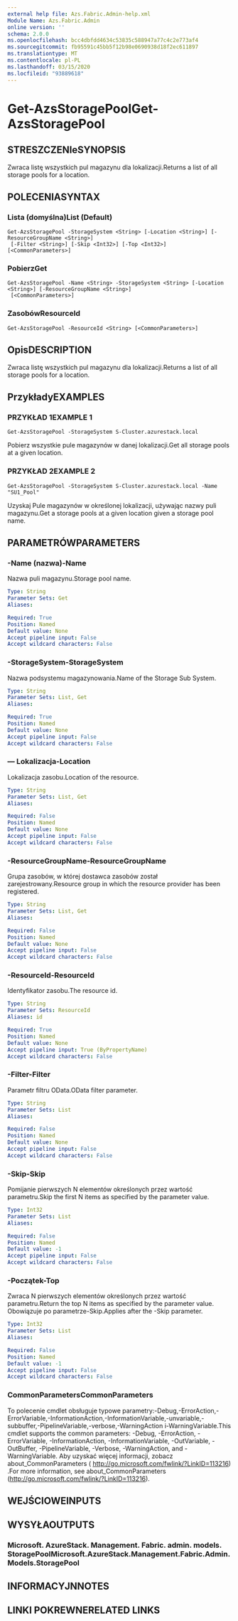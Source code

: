 ```yaml
---
external help file: Azs.Fabric.Admin-help.xml
Module Name: Azs.Fabric.Admin
online version: ''
schema: 2.0.0
ms.openlocfilehash: bcc4dbfdd4634c53835c588947a77c4c2e773af4
ms.sourcegitcommit: fb95591c45bb5f12b98e0690938d18f2ec611897
ms.translationtype: MT
ms.contentlocale: pl-PL
ms.lasthandoff: 03/15/2020
ms.locfileid: "93889618"
---
```

# <span data-ttu-id="abd8c-101">Get-AzsStoragePool</span><span class="sxs-lookup"><span data-stu-id="abd8c-101">Get-AzsStoragePool</span></span>

## <span data-ttu-id="abd8c-102">STRESZCZENIe</span><span class="sxs-lookup"><span data-stu-id="abd8c-102">SYNOPSIS</span></span>
<span data-ttu-id="abd8c-103">Zwraca listę wszystkich pul magazynu dla lokalizacji.</span><span class="sxs-lookup"><span data-stu-id="abd8c-103">Returns a list of all storage pools for a location.</span></span>

## <span data-ttu-id="abd8c-104">POLECENIA</span><span class="sxs-lookup"><span data-stu-id="abd8c-104">SYNTAX</span></span>

### <span data-ttu-id="abd8c-105">Lista (domyślna)</span><span class="sxs-lookup"><span data-stu-id="abd8c-105">List (Default)</span></span>
```
Get-AzsStoragePool -StorageSystem <String> [-Location <String>] [-ResourceGroupName <String>]
 [-Filter <String>] [-Skip <Int32>] [-Top <Int32>] [<CommonParameters>]
```

### <span data-ttu-id="abd8c-106">Pobierz</span><span class="sxs-lookup"><span data-stu-id="abd8c-106">Get</span></span>
```
Get-AzsStoragePool -Name <String> -StorageSystem <String> [-Location <String>] [-ResourceGroupName <String>]
 [<CommonParameters>]
```

### <span data-ttu-id="abd8c-107">Zasobów</span><span class="sxs-lookup"><span data-stu-id="abd8c-107">ResourceId</span></span>
```
Get-AzsStoragePool -ResourceId <String> [<CommonParameters>]
```

## <span data-ttu-id="abd8c-108">Opis</span><span class="sxs-lookup"><span data-stu-id="abd8c-108">DESCRIPTION</span></span>
<span data-ttu-id="abd8c-109">Zwraca listę wszystkich pul magazynu dla lokalizacji.</span><span class="sxs-lookup"><span data-stu-id="abd8c-109">Returns a list of all storage pools for a location.</span></span>

## <span data-ttu-id="abd8c-110">Przykłady</span><span class="sxs-lookup"><span data-stu-id="abd8c-110">EXAMPLES</span></span>

### <span data-ttu-id="abd8c-111">PRZYKŁAD 1</span><span class="sxs-lookup"><span data-stu-id="abd8c-111">EXAMPLE 1</span></span>
```
Get-AzsStoragePool -StorageSystem S-Cluster.azurestack.local
```

<span data-ttu-id="abd8c-112">Pobierz wszystkie pule magazynów w danej lokalizacji.</span><span class="sxs-lookup"><span data-stu-id="abd8c-112">Get all storage pools at a given location.</span></span>

### <span data-ttu-id="abd8c-113">PRZYKŁAD 2</span><span class="sxs-lookup"><span data-stu-id="abd8c-113">EXAMPLE 2</span></span>
```
Get-AzsStoragePool -StorageSystem S-Cluster.azurestack.local -Name "SU1_Pool"
```

<span data-ttu-id="abd8c-114">Uzyskaj Pule magazynów w określonej lokalizacji, używając nazwy puli magazynu.</span><span class="sxs-lookup"><span data-stu-id="abd8c-114">Get a storage pools at a given location given a storage pool name.</span></span>

## <span data-ttu-id="abd8c-115">PARAMETRÓW</span><span class="sxs-lookup"><span data-stu-id="abd8c-115">PARAMETERS</span></span>

### <span data-ttu-id="abd8c-116">-Name (nazwa)</span><span class="sxs-lookup"><span data-stu-id="abd8c-116">-Name</span></span>
<span data-ttu-id="abd8c-117">Nazwa puli magazynu.</span><span class="sxs-lookup"><span data-stu-id="abd8c-117">Storage pool name.</span></span>

```yaml
Type: String
Parameter Sets: Get
Aliases:

Required: True
Position: Named
Default value: None
Accept pipeline input: False
Accept wildcard characters: False
```

### <span data-ttu-id="abd8c-118">-StorageSystem</span><span class="sxs-lookup"><span data-stu-id="abd8c-118">-StorageSystem</span></span>
<span data-ttu-id="abd8c-119">Nazwa podsystemu magazynowania.</span><span class="sxs-lookup"><span data-stu-id="abd8c-119">Name of the Storage Sub System.</span></span>

```yaml
Type: String
Parameter Sets: List, Get
Aliases:

Required: True
Position: Named
Default value: None
Accept pipeline input: False
Accept wildcard characters: False
```

### <span data-ttu-id="abd8c-120">— Lokalizacja</span><span class="sxs-lookup"><span data-stu-id="abd8c-120">-Location</span></span>
<span data-ttu-id="abd8c-121">Lokalizacja zasobu.</span><span class="sxs-lookup"><span data-stu-id="abd8c-121">Location of the resource.</span></span>

```yaml
Type: String
Parameter Sets: List, Get
Aliases:

Required: False
Position: Named
Default value: None
Accept pipeline input: False
Accept wildcard characters: False
```

### <span data-ttu-id="abd8c-122">-ResourceGroupName</span><span class="sxs-lookup"><span data-stu-id="abd8c-122">-ResourceGroupName</span></span>
<span data-ttu-id="abd8c-123">Grupa zasobów, w której dostawca zasobów został zarejestrowany.</span><span class="sxs-lookup"><span data-stu-id="abd8c-123">Resource group in which the resource provider has been registered.</span></span>

```yaml
Type: String
Parameter Sets: List, Get
Aliases:

Required: False
Position: Named
Default value: None
Accept pipeline input: False
Accept wildcard characters: False
```

### <span data-ttu-id="abd8c-124">-ResourceId</span><span class="sxs-lookup"><span data-stu-id="abd8c-124">-ResourceId</span></span>
<span data-ttu-id="abd8c-125">Identyfikator zasobu.</span><span class="sxs-lookup"><span data-stu-id="abd8c-125">The resource id.</span></span>

```yaml
Type: String
Parameter Sets: ResourceId
Aliases: id

Required: True
Position: Named
Default value: None
Accept pipeline input: True (ByPropertyName)
Accept wildcard characters: False
```

### <span data-ttu-id="abd8c-126">-Filter</span><span class="sxs-lookup"><span data-stu-id="abd8c-126">-Filter</span></span>
<span data-ttu-id="abd8c-127">Parametr filtru OData.</span><span class="sxs-lookup"><span data-stu-id="abd8c-127">OData filter parameter.</span></span>

```yaml
Type: String
Parameter Sets: List
Aliases:

Required: False
Position: Named
Default value: None
Accept pipeline input: False
Accept wildcard characters: False
```

### <span data-ttu-id="abd8c-128">-Skip</span><span class="sxs-lookup"><span data-stu-id="abd8c-128">-Skip</span></span>
<span data-ttu-id="abd8c-129">Pomijanie pierwszych N elementów określonych przez wartość parametru.</span><span class="sxs-lookup"><span data-stu-id="abd8c-129">Skip the first N items as specified by the parameter value.</span></span>

```yaml
Type: Int32
Parameter Sets: List
Aliases:

Required: False
Position: Named
Default value: -1
Accept pipeline input: False
Accept wildcard characters: False
```

### <span data-ttu-id="abd8c-130">-Początek</span><span class="sxs-lookup"><span data-stu-id="abd8c-130">-Top</span></span>
<span data-ttu-id="abd8c-131">Zwraca N pierwszych elementów określonych przez wartość parametru.</span><span class="sxs-lookup"><span data-stu-id="abd8c-131">Return the top N items as specified by the parameter value.</span></span>
<span data-ttu-id="abd8c-132">Obowiązuje po parametrze-Skip.</span><span class="sxs-lookup"><span data-stu-id="abd8c-132">Applies after the -Skip parameter.</span></span>

```yaml
Type: Int32
Parameter Sets: List
Aliases:

Required: False
Position: Named
Default value: -1
Accept pipeline input: False
Accept wildcard characters: False
```

### <span data-ttu-id="abd8c-133">CommonParameters</span><span class="sxs-lookup"><span data-stu-id="abd8c-133">CommonParameters</span></span>
<span data-ttu-id="abd8c-134">To polecenie cmdlet obsługuje typowe parametry:-Debug,-ErrorAction,-ErrorVariable,-InformationAction,-InformationVariable,-unvariable,-subbuffer,-PipelineVariable,-verbose,-WarningAction i-WarningVariable.</span><span class="sxs-lookup"><span data-stu-id="abd8c-134">This cmdlet supports the common parameters: -Debug, -ErrorAction, -ErrorVariable, -InformationAction, -InformationVariable, -OutVariable, -OutBuffer, -PipelineVariable, -Verbose, -WarningAction, and -WarningVariable.</span></span> <span data-ttu-id="abd8c-135">Aby uzyskać więcej informacji, zobacz about_CommonParameters ( http://go.microsoft.com/fwlink/?LinkID=113216) .</span><span class="sxs-lookup"><span data-stu-id="abd8c-135">For more information, see about_CommonParameters (http://go.microsoft.com/fwlink/?LinkID=113216).</span></span>

## <span data-ttu-id="abd8c-136">WEJŚCIOWE</span><span class="sxs-lookup"><span data-stu-id="abd8c-136">INPUTS</span></span>

## <span data-ttu-id="abd8c-137">WYSYŁA</span><span class="sxs-lookup"><span data-stu-id="abd8c-137">OUTPUTS</span></span>

### <span data-ttu-id="abd8c-138">Microsoft. AzureStack. Management. Fabric. admin. models. StoragePool</span><span class="sxs-lookup"><span data-stu-id="abd8c-138">Microsoft.AzureStack.Management.Fabric.Admin.Models.StoragePool</span></span>

## <span data-ttu-id="abd8c-139">INFORMACYJN</span><span class="sxs-lookup"><span data-stu-id="abd8c-139">NOTES</span></span>

## <span data-ttu-id="abd8c-140">LINKI POKREWNE</span><span class="sxs-lookup"><span data-stu-id="abd8c-140">RELATED LINKS</span></span>
